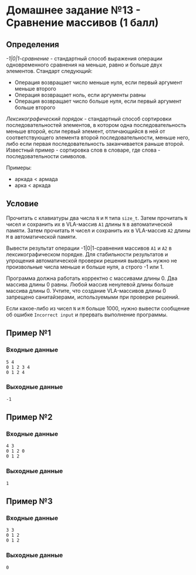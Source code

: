 # Домашнее задание №13 - Сравнение массивов (1 балл)

## Определения

_-1|0|1-сравнение_ - стандартный способ выражения операции одновременного сравнения на меньше,
равно и больше двух элементов. Стандарт следующий:
* Операция возвращает число меньше нуля, если первый аргумент меньше второго
* Операция возвращает ноль, если аргументы равны
* Операция возвращает число больше нуля, если первый аргумент больше второго

_Лексикографический порядок_ - стандартный способ сортировки последовательностей элементов, в
котором одна последовательность меньше второй, если первый элемент, отличающийся в ней от
соответствующего элемента второй последовательности, меньше него, либо если первая
последовательность заканчивается раньше второй. Известный пример - сортировка слов в словаре, где
слова - последовательности символов.

Примеры:
* аркада < армада
* арка < аркада

## Условие

Прочитать с клавиатуры два числа `N` и `M` типа `size_t`. Затем прочитать `N` чисел и сохранить их
в VLA-массив `A1` длины `N` в автоматической памяти. Затем прочитать `M` чисел и сохранить их в 
VLA-массив `A2` длины `M` в автоматической памяти.

Вывести результат операции -1|0|1-сравнения массивов `A1` и `A2` в лексикографическом порядке. Для
стабильности результатов и упрощения автоматической проверки решения выводить нужно не
произвольные числа меньше и больше нуля, а строго -1 или 1.

Программа должна работать корректно с массивами длины 0. Два массива длины 0 равны. Любой массив
ненулевой длины больше массива длины 0. Учтите, что создание VLA-массивов длины 0 запрещено
санитайзерами, используемыми при проверке решений.

Если какое-либо из чисел `N` и `M` больше 1000, нужно вывести сообщение об ошибке `Incorrect input`
и прервать выполнение программы.

## Пример №1

### Входные данные

```
5 4
0 1 2 3 4
0 1 2 4
```

### Выходные данные

```
-1

```

## Пример №2

### Входные данные

```
4 3
0 1 2 0
0 1 2
```

### Выходные данные

```
1

```

## Пример №3

### Входные данные

```
3 3
0 1 2
0 1 2
```

### Выходные данные

```
0

```
